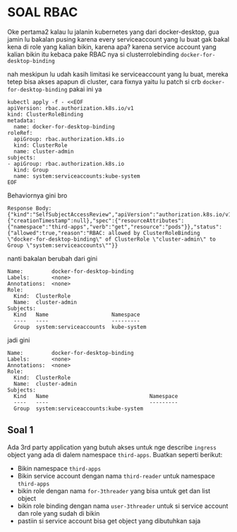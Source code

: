 # SOAL RBAC

Oke pertama2 kalau lu jalanin kubernetes yang dari docker-desktop, gua jamin lu bakalan pusing karena every serviceaccount yang lu buat gak bakal kena di role yang kalian bikin, karena apa? karena service account yang kalian bikin itu kebaca pake RBAC nya si clusterrolebinding `docker-for-desktop-binding`

nah meskipun lu udah kasih limitasi ke serviceaccount yang lu buat, mereka tetep bisa akses apapun di cluster, cara fixnya yaitu lu patch si crb `docker-for-desktop-binding` pakai ini ya

```
kubectl apply -f - <<EOF                                      
apiVersion: rbac.authorization.k8s.io/v1
kind: ClusterRoleBinding
metadata:
  name: docker-for-desktop-binding
roleRef:
  apiGroup: rbac.authorization.k8s.io
  kind: ClusterRole
  name: cluster-admin
subjects:
- apiGroup: rbac.authorization.k8s.io
  kind: Group
  name: system:serviceaccounts:kube-system
EOF
```

Behaviornya gini bro
```
Response Body: {"kind":"SelfSubjectAccessReview","apiVersion":"authorization.k8s.io/v1","metadata":{"creationTimestamp":null},"spec":{"resourceAttributes":{"namespace":"third-apps","verb":"get","resource":"pods"}},"status":{"allowed":true,"reason":"RBAC: allowed by ClusterRoleBinding \"docker-for-desktop-binding\" of ClusterRole \"cluster-admin\" to Group \"system:serviceaccounts\""}}
```

nanti bakalan berubah dari gini
```
Name:         docker-for-desktop-binding
Labels:       <none>
Annotations:  <none>
Role:
  Kind:  ClusterRole
  Name:  cluster-admin
Subjects:
  Kind   Name                    Namespace
  ----   ----                    ---------
  Group  system:serviceaccounts  kube-system
```

jadi gini
```
Name:         docker-for-desktop-binding
Labels:       <none>
Annotations:  <none>
Role:
  Kind:  ClusterRole
  Name:  cluster-admin
Subjects:
  Kind   Name                                Namespace
  ----   ----                                ---------
  Group  system:serviceaccounts:kube-system
```


## Soal 1 

Ada 3rd party application yang butuh akses untuk nge describe `ingress` object yang ada di dalem namespace `third-apps`. Buatkan seperti berikut:
* Bikin namespace `third-apps`
* Bikin service account dengan nama `third-reader` untuk namespace `third-apps`
* bikin role dengan nama `for-3threader` yang bisa untuk get dan list object
* bikin role binding dengan nama `user-3threader` untuk si service account dan role yang sudah di bikin
* pastiin si service account bisa get object yang dibutuhkan saja
